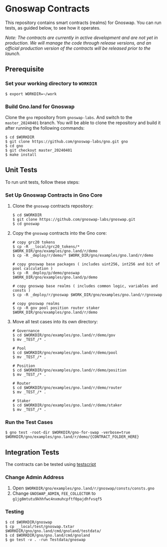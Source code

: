 # Gnoswap Contracts

This repository contains smart contracts (realms) for Gnoswap. You can run tests, as guided below, to see how it operates.

_Note: The contracts are currently in active development and are not yet in production. We will manage the code through release versions, and an official production version of the contracts will be released prior to the launch._

## Prerequisite

### Set your working directory to `WORKDIR`

```
$ export WORKDIR=~/work
```

### Build Gno.land for Gnoswap

Clone the `gno` repository from `gnoswap-labs`. And switch to the `master_20240401` branch. You will be able to clone the repository and build it after running the following commands:

```
$ cd $WORKDIR
$ git clone https://github.com/gnoswap-labs/gno.git gno
$ cd gno
$ git checkout master_20240401
$ make install
```

## Unit Tests

To run unit tests, follow these steps:

### Set Up Gnoswap Contracts in Gno Core

1. Clone the `gnoswap` contracts repository:
   ```
   $ cd $WORKDIR
   $ git clone https://github.com/gnoswap-labs/gnoswap.git
   $ cd gnoswap
   ```

2. Copy the `gnoswap` contracts into the Gno core:
   ```
   # copy grc20 tokens
   $ cp -R __local/grc20_tokens/* $WORK_DIR/gno/examples/gno.land/r/demo
   $ cp -R _deploy/r/demo/* $WORK_DIR/gno/examples/gno.land/r/demo
   
   # copy gnoswap base packages ( includes uint256, int256 and bit of pool calculation )
   $ cp -R _deploy/p/demo/gnoswap $WORK_DIR/gno/examples/gno.land/p/demo
   
   # copy gnoswap base realms ( includes common logic, variables and consts )
   $ cp -R _deploy/r/gnoswap $WORK_DIR/gno/examples/gno.land/r/gnoswap
   
   # copy gnoswap realms
   $ cp -R gov pool position router staker $WORK_DIR/gno/examples/gno.land/r/demo
   ```

3. Move all test cases into its own directory:
   ```
   # Governance
   $ cd $WORKDIR/gno/examples/gno.land/r/demo/gov
   $ mv _TEST_/* .
   
   # Pool
   $ cd $WORKDIR/gno/examples/gno.land/r/demo/pool
   $ mv _TEST_/* .
   
   # Position
   $ cd $WORKDIR/gno/examples/gno.land/r/demo/position
   $ mv _TEST_/* .
   
   # Router
   $ cd $WORKDIR/gno/examples/gno.land/r/demo/router
   $ mv _TEST_/* .
   
   # Staker
   $ cd $WORKDIR/gno/examples/gno.land/r/demo/staker
   $ mv _TEST_/* .
   ```

### Run the Test Cases

```
$ gno test -root-dir $WORKDIR/gno-for-swap -verbose=true $WORKDIR/gno/examples/gno.land/r/demo/{CONTRACT_FOLDER_HERE}
```

## Integration Tests

The contracts can be tested using [testscript](https://github.com/gnolang/gno/blob/d54ca62749f79a6992da520e1659ba0dbbdd980b/gno.land/pkg/integration/doc.go)

### Change Admin Address
1. Open `$WORKDIR/gno/examples/gno.land/r/gnoswap/consts/consts.gno`
2. Change `GNOSWAP_ADMIN`, `FEE_COLLECTOR` to `g1jg8mtutu9khhfwc4nxmuhcpftf0pajdhfvsqf5`

### Testing
```
$ cd $WORKDIR/gnoswap
$ cp __local/test/gnoswap.txtar $WORKDIR/gno/gno.land/cmd/gnoland/testdata/
$ cd $WORKDIR/gno/gno.land/cmd/gnoland
$ go test -v . -run Testdata/gnoswap
```